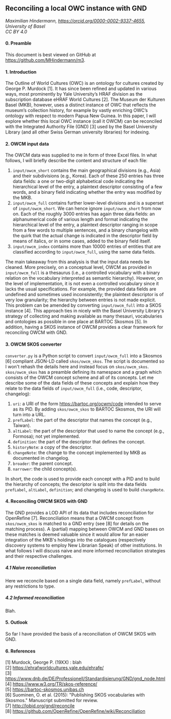 ## Reconciling a local OWC instance with GND
_Maximilian Hindermann, https://orcid.org/0000-0002-9337-4655, University of Basel  
CC BY 4.0_

#### 0. Preamble

This document is best viewed on GitHub at https://github.com/MHindermann/m3. 

#### 1. Introduction

The Outline of World Cultures (OWC) is an ontology for cultures created by George P. Murdock [1]. It has since been refined and updated in various ways, most prominently by Yale University’s HRAF division as the subscription database eHRAF World Cultures [2]. The Museum der Kulturen Basel (MKB), however, uses a distinct instance of OWC that reflects the museum’s collection history, for example by vastly enriching OWC’s ontology with respect to modern Papua New Guinea. In this paper, I will explore whether this local OWC instance (call it OWCM) can be reconciled with the Integrated Authority File (GND) [3] used by the Basel University Library (and all other Swiss German university libraries) for indexing. 

#### 2. OWCM input data
The OWCM data was supplied to me in form of three Excel files. In what follows, I will briefly describe the content and structure of each file:

1. `input/owcm_short` contains the main geographical divisions (e.g., Asia) and their subdivisions (e.g., Korea). Each of these 250 entries has three data fields: a one or two-digit alphabetical code indicating the hierarchical level of the entry, a plaintext descriptor consisting of a few words, and a binary field indicating whether the entry was modified by the MKB.
2. `input/owcm_full` contains further lower-level divisions and is a superset of `input/owcm_short`. We can hence ignore `input/owcm_short` from now on. Each of the roughly 3000 entries has again three data fields: an alphanumerical code of various length and format indicating the hierarchical level of the entry, a plaintext descriptor ranging in scope from a few words to multiple sentences, and a binary changelog with the quirk that the actual change is indicated in the descriptor field by means of italics, or in some cases, added to the binary field itself.
3. `input/owcm_index` contains more than 10000 entries of entities that are classified according to `input/owcm_full`, using the same data fields. 

The main takeaway from this analysis is that the input data needs be cleaned. More precisely, on a conceptual level, OWCM as provided in `input/owcm_full` is a thesaurus (i.e., a controlled vocabulary with a binary relation on the vocabulary interpreted as semantic hierarchy). However, on the level of implementation, it is not even a controlled vocabulary since it lacks the usual specifications. For example, the provided data fields are undefined and sometimes used inconsistently; the plaintext descriptor is of very low granularity; the hierarchy between entries is not made explicit. This problem can be amended by converting `input/owcm_full` into a SKOS instance [4]. This approach ties in nicely with the Basel University Library's strategy of collecting and making available as many thesauri, vocabularies and ontologies as possible in one place at BARTOC Skosmos [5]. In addition, having a SKOS instance of OWCM provides a clear framework for reconciling OWCM with GND.

#### 3. OWCM SKOS converter

`converter.py` is a Python script to convert `input/owcm_full` into  a Skosmos [6] compliant JSON-LD called `skos/owcm_skos`. The script is documented so I won't rehash the details here and instead focus on `skos/owcm_skos`. `skos/owcm_skos` has a preamble defining its namespace and a graph which consists of the OWCM concept scheme and all of its concepts. Let me describe some of the data fields of these concepts and explain how they relate to the data fields of `input/owcm_full` (i.e., code, descriptor, changelog):

1. `uri`: a URI of the form https://bartoc.org/ocwm/code intended to serve as its PID. By adding `skos/owcm_skos` to BARTOC Skosmos, the URI will turn into a URL.
2. `prefLabel`: the part of the descriptor that names the concept (e.g., Taiwan).
3. `altLabel`: the part of the descriptor that used to name the concept (e.g., Formosa); not yet implemented.
4. `definition`: the part of the descriptor that defines the concept.
5. `historyNote`: a copy of the descriptor. 
6. `changeNote`: the change to the concept implemented by MKB as documented in changelog.
7. `broader`: the parent concept.
8. `narrower`: the child concept(s). 

In short, the code is used to provide each concept with a PID and to build the hierarchy of concepts; the descriptor is split into the data fields `prefLabel`, `altLabel`, `definition`; and changelog is used to build `changeNote`.

#### 4. Reconciling OWCM SKOS with GND

The GND provides a LOD API of its data that includes reconciliation for OpenRefine [7]. Reconciliation means that a OWCM concept from `skos/owcm_skos` is matched to a GND entry (see [8] for details on the matching process). A (partial) mapping between OWCM and GND bases on these matches is deemed valuable since it would allow for an easier integration of the MKB's holdings into the catalogues (respectively discovery systems to employ New Librarian Speak) of other institutions. In what follows I will discuss naive and more informed reconciliation strategies and their respective challenges.

##### 4.1 Naive reconciliation

Here we reconcile based on a single data field, namely `prefLabel`, without any restrictions to type. 

##### 4.2 Informed reconciliation

Blah.

#### 5. Outlook

So far I have provided the basis of a reconciliation of OWCM SKOS with GND. 

#### 6. References  
[1] Murdock, George P. (19XX)  : blah  
[2] https://ehrafworldcultures.yale.edu/ehrafe/   
[3] https://www.dnb.de/DE/Professionell/Standardisierung/GND/gnd_node.html  
[4] https://www.w3.org/TR/skos-reference/  
[5] https://bartoc-skosmos.unibas.ch   
[6] Suominen, O. et al. (2015): "Publishing SKOS vocabularies with Skosmos." Manuscript submitted for review.  
[7] http://lobid.org/gnd/reconcile  
[8] https://github.com/OpenRefine/OpenRefine/wiki/Reconciliation  

